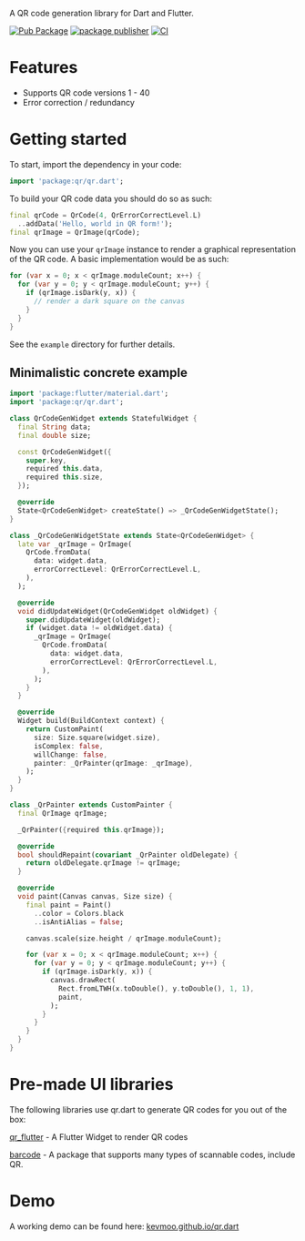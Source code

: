 A QR code generation library for Dart and Flutter.

[![Pub Package](https://img.shields.io/pub/v/qr.svg)](https://pub.dev/packages/qr)
[![package publisher](https://img.shields.io/pub/publisher/qr.svg)](https://pub.dev/packages/qr/publisher)
[![CI](https://github.com/kevmoo/qr.dart/actions/workflows/ci.yml/badge.svg)](https://github.com/kevmoo/qr.dart/actions/workflows/ci.yml)

# Features

- Supports QR code versions 1 - 40
- Error correction / redundancy

# Getting started

To start, import the dependency in your code:

```dart
import 'package:qr/qr.dart';
```

To build your QR code data you should do so as such:

```dart
final qrCode = QrCode(4, QrErrorCorrectLevel.L)
  ..addData('Hello, world in QR form!');
final qrImage = QrImage(qrCode);
```

Now you can use your `qrImage` instance to render a graphical representation of
the QR code. A basic implementation would be as such:

```dart
for (var x = 0; x < qrImage.moduleCount; x++) {
  for (var y = 0; y < qrImage.moduleCount; y++) {
    if (qrImage.isDark(y, x)) {
      // render a dark square on the canvas
    }
  }
}
```

See the `example` directory for further details.

## Minimalistic concrete example

```dart
import 'package:flutter/material.dart';
import 'package:qr/qr.dart';

class QrCodeGenWidget extends StatefulWidget {
  final String data;
  final double size;

  const QrCodeGenWidget({
    super.key,
    required this.data,
    required this.size,
  });

  @override
  State<QrCodeGenWidget> createState() => _QrCodeGenWidgetState();
}

class _QrCodeGenWidgetState extends State<QrCodeGenWidget> {
  late var _qrImage = QrImage(
    QrCode.fromData(
      data: widget.data,
      errorCorrectLevel: QrErrorCorrectLevel.L,
    ),
  );

  @override
  void didUpdateWidget(QrCodeGenWidget oldWidget) {
    super.didUpdateWidget(oldWidget);
    if (widget.data != oldWidget.data) {
      _qrImage = QrImage(
        QrCode.fromData(
          data: widget.data,
          errorCorrectLevel: QrErrorCorrectLevel.L,
        ),
      );
    }
  }

  @override
  Widget build(BuildContext context) {
    return CustomPaint(
      size: Size.square(widget.size),
      isComplex: false,
      willChange: false,
      painter: _QrPainter(qrImage: _qrImage),
    );
  }
}

class _QrPainter extends CustomPainter {
  final QrImage qrImage;

  _QrPainter({required this.qrImage});

  @override
  bool shouldRepaint(covariant _QrPainter oldDelegate) {
    return oldDelegate.qrImage != qrImage;
  }

  @override
  void paint(Canvas canvas, Size size) {
    final paint = Paint()
      ..color = Colors.black
      ..isAntiAlias = false;

    canvas.scale(size.height / qrImage.moduleCount);

    for (var x = 0; x < qrImage.moduleCount; x++) {
      for (var y = 0; y < qrImage.moduleCount; y++) {
        if (qrImage.isDark(y, x)) {
          canvas.drawRect(
            Rect.fromLTWH(x.toDouble(), y.toDouble(), 1, 1),
            paint,
          );
        }
      }
    }
  }
}

```

# Pre-made UI libraries

The following libraries use qr.dart to generate QR codes for you out of the box:

[qr_flutter](https://pub.dev/packages/qr_flutter) - A Flutter Widget to render
QR codes

[barcode](https://pub.dev/packages/barcode) - A package that supports many types
of scannable codes, include QR.

# Demo

A working demo can be found here:
[kevmoo.github.io/qr.dart](https://kevmoo.github.io/qr.dart/)
